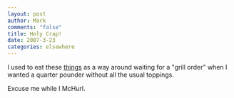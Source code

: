 ```yaml
--- 
layout: post
author: Mark
comments: "false"
title: Holy Crap!
date: 2007-3-23
categories: elsewhere
---
```

I used to eat these <a href="http://www.alnyethelawyerguy.com/al_nye_the_lawyer_guy/2007/03/so_what_really_.html" title="McNuggets">things</a> as a way around waiting for a "grill order" when I wanted a quarter pounder without all the usual toppings.

Excuse me while I McHurl.
